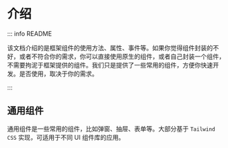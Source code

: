 # 介绍

::: info README

该文档介绍的是框架组件的使用方法、属性、事件等。如果你觉得组件封装的不好，或者不符合你的需求，你可以直接使用原生的组件，或者自己封装一个组件，不需要拘泥于框架提供的组件。我们只是提供了一些常用的组件，方便你快速开发。是否使用，取决于你的需求。

:::

## 通用组件

通用组件是一些常用的组件，比如弹窗、抽屉、表单等。大部分基于 `Tailwind CSS` 实现，可适用于不同 UI 组件库的应用。
